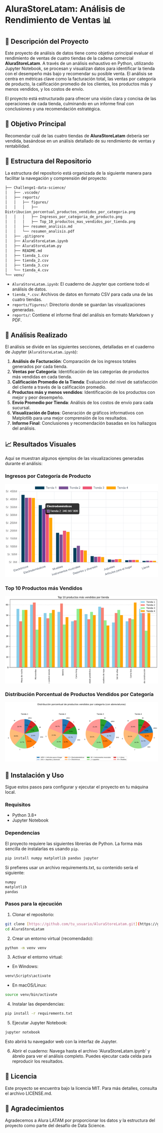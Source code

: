 # AluraStoreLatam: Análisis de Rendimiento de Ventas 📊

## 📝 Descripción del Proyecto

Este proyecto de análisis de datos tiene como objetivo principal evaluar el rendimiento de ventas de cuatro tiendas de la cadena comercial **AluraStoreLatam**. A través de un análisis exhaustivo en Python, utilizando Jupyter Notebook, se procesan y visualizan datos para identificar la tienda con el desempeño más bajo y recomendar su posible venta. El análisis se centra en métricas clave como la facturación total, las ventas por categoría de producto, la calificación promedio de los clientes, los productos más y menos vendidos, y los costos de envío.

El proyecto está estructurado para ofrecer una visión clara y concisa de las operaciones de cada tienda, culminando en un informe final con conclusiones y una recomendación estratégica.

## 🎯 Objetivo Principal

Recomendar cuál de las cuatro tiendas de **AluraStoreLatam** debería ser vendida, basándose en un análisis detallado de su rendimiento de ventas y rentabilidad.

## 📁 Estructura del Repositorio

La estructura del repositorio está organizada de la siguiente manera para facilitar la navegación y comprensión del proyecto:

```
├── Challenge1-data-science/
│   ├── .vscode/
│   ├── reports/
│   │   ├── figures/
│   │   │   ├── Distribucion_porcentual_productos_vendidos_por_categoria.png
│   │   │   ├── Ingresos_por_categoria_de_producto.png
│   │   │   ├── Top_10_productos_mas_vendidos_por_tienda.png
│   │   ├── resumen_analisis.md
│   │   └── resumen_analisis.pdf
│   ├── .gitignore
│   ├── AluraStoreLatam.ipynb
│   ├── AluraStoreLatam.py
│   ├── README.md
│   ├── tienda_1.csv
│   ├── tienda_2.csv
│   ├── tienda_3.csv
│   └── tienda_4.csv
└── venv/
```

- `AluraStoreLatam.ipynb`: El cuaderno de Jupyter que contiene todo el análisis de datos.
- `tienda_*.csv`: Archivos de datos en formato CSV para cada una de las cuatro tiendas.
- `reports/figures/`: Directorio donde se guardan las visualizaciones generadas.
- `reports/`: Contiene el informe final del análisis en formato Markdown y PDF.

## 🚀 Análisis Realizado

El análisis se divide en las siguientes secciones, detalladas en el cuaderno de Jupyter (`AluraStoreLatam.ipynb`):

1.  **Análisis de Facturación**: Comparación de los ingresos totales generados por cada tienda.
2.  **Ventas por Categoría**: Identificación de las categorías de productos más vendidas en cada tienda.
3.  **Calificación Promedio de la Tienda**: Evaluación del nivel de satisfacción del cliente a través de la calificación promedio.
4.  **Productos más y menos vendidos**: Identificación de los productos con mejor y peor desempeño.
5.  **Envío Promedio por Tienda**: Análisis de los costos de envío para cada sucursal.
6.  **Visualización de Datos**: Generación de gráficos informativos con Matplotlib para una mejor comprensión de los resultados.
7.  **Informe Final**: Conclusiones y recomendación basadas en los hallazgos del análisis.

## 📈 Resultados Visuales

Aquí se muestran algunos ejemplos de las visualizaciones generadas durante el análisis:

### Ingresos por Categoría de Producto

![Gráfico de ingresos por categoría de producto](reports/figures/Ingresos_por_categoria_de_producto.png)

### Top 10 Productos más Vendidos

![Gráfico del Top 10 productos más vendidos](reports/figures/Top_10_productos_mas_vendidos_por_tienda.png)

### Distribución Porcentual de Productos Vendidos por Categoría

![Gráfico de distribución porcentual de productos por categoría](reports/figures/Distribucion_porcentual_productos_vendidos_por_categoria.png)

## 🔧 Instalación y Uso

Sigue estos pasos para configurar y ejecutar el proyecto en tu máquina local.

### Requisitos

-   Python 3.8+
-   Jupyter Notebook

### Dependencias

El proyecto requiere las siguientes librerías de Python. La forma más sencilla de instalarlas es usando `pip`.

```bash
pip install numpy matplotlib pandas jupyter
```

Si prefieres usar un archivo requirements.txt, su contenido sería el siguiente:
```
numpy
matplotlib
pandas
```
### Pasos para la ejecución
1. Clonar el repositorio:

```bash
git clone [https://github.com/tu_usuario/AluraStoreLatam.git](https://github.com/tu_usuario/AluraStoreLatam.git)
cd AluraStoreLatam
```
2. Crear un entorno virtual (recomendado):

```bash
python -m venv venv
```

3. Activar el entorno virtual:

- En Windows:

```bash
venv\Scripts\activate
```
- En macOS/Linux:

```bash
source venv/bin/activate
```

4. Instalar las dependencias:

```bash
pip install -r requirements.txt
```

5. Ejecutar Jupyter Notebook:

```bash
jupyter notebook
```
Esto abrirá tu navegador web con la interfaz de Jupyter.

6. Abrir el cuaderno:
Navega hasta el archivo 'AluraStoreLatam.ipynb' y ábrelo para ver el análisis completo. Puedes ejecutar cada celda para reproducir los resultados.

## 📜 Licencia
Este proyecto se encuentra bajo la licencia MIT. Para más detalles, consulta el archivo LICENSE.md.

## 🙏 Agradecimientos
Agradecemos a Alura LATAM por proporcionar los datos y la estructura del proyecto como parte del desafío de Data Science.